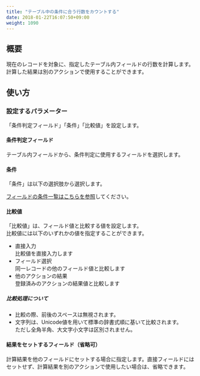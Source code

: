 ```yaml
---
title: "テーブル中の条件に合う行数をカウントする"
date: 2018-01-22T16:07:50+09:00
weight: 1090
---
```


## 概要

現在のレコードを対象に、指定したテーブル内フィールドの行数を計算します。  
計算した結果は別のアクションで使用することができます。

## 使い方

### 設定するパラメーター

「条件判定フィールド」「条件」「比較値」を設定します。

#### 条件判定フィールド

テーブル内フィールドから、条件判定に使用するフィールドを選択します。  

#### 条件

「条件」は以下の選択肢から選択します。

<a href="https://support.gusuku.io/ja-JP/support/solutions/articles/36000045806" target="_blank">フィールドの条件一覧はこちらを参照</a>してください。


#### 比較値
「比較値」は、フィールド値と比較する値を設定します。  
比較値には以下のいずれかの値を指定することができます。

- 直接入力  
比較値を直接入力します
- フィールド選択  
同一レコードの他のフィールド値と比較します
- 他のアクションの結果  
登録済みのアクションの結果値と比較します

##### 比較処理について
 - 比較の際、前後のスペースは無視されます。
 - 文字列は、Unicode値を用いて標準の辞書式順に基いて比較されます。  
 ただし全角半角、大文字小文字は区別されません。

#### 結果をセットするフィールド（省略可）

計算結果を他のフィールドにセットする場合に指定します。直接フィールドにはセットせず、計算結果を別のアクションで使用したい場合は、省略できます。
